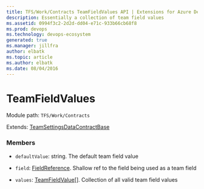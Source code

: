 ```yaml
---
title: TFS/Work/Contracts TeamFieldValues API | Extensions for Azure DevOps Services
description: Essentially a collection of team field values
ms.assetid: 0994f3c2-2d2d-dd04-e71c-933b66cb68f8
ms.prod: devops
ms.technology: devops-ecosystem
generated: true
ms.manager: jillfra
author: elbatk
ms.topic: article
ms.author: elbatk
ms.date: 08/04/2016
---
```


# TeamFieldValues

Module path: `TFS/Work/Contracts`

Extends: [TeamSettingsDataContractBase](../../../TFS/Work/Contracts/TeamSettingsDataContractBase.md)

### Members

* `defaultValue`: string. The default team field value

* `field`: [FieldReference](../../../TFS/Work/Contracts/FieldReference.md). Shallow ref to the field being used as a team field

* `values`: [TeamFieldValue](../../../TFS/Work/Contracts/TeamFieldValue.md)[]. Collection of all valid team field values

